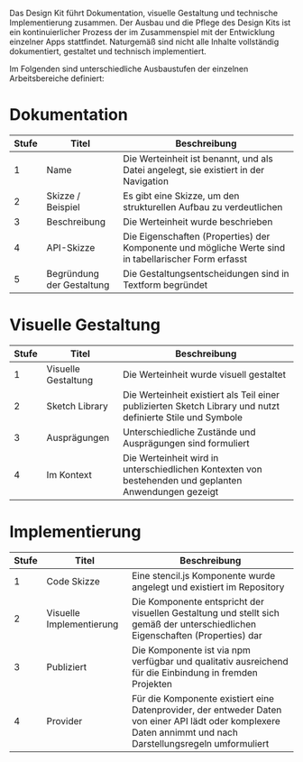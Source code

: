 Das Design Kit führt Dokumentation, visuelle Gestaltung und technische Implementierung zusammen. Der Ausbau und die Pflege des Design Kits ist ein kontinuierlicher Prozess der im Zusammenspiel mit der Entwicklung einzelner Apps stattfindet. Naturgemäß sind nicht alle Inhalte vollständig dokumentiert, gestaltet und technisch implementiert.

Im Folgenden sind unterschiedliche Ausbaustufen der einzelnen Arbeitsbereiche definiert:


# Dokumentation

Stufe|Titel|Beschreibung
---|---|---
1 | Name | Die Werteinheit ist benannt, und als Datei angelegt, sie existiert in der Navigation
2 | Skizze / Beispiel         | Es gibt eine Skizze, um den strukturellen Aufbau zu verdeutlichen     
3 | Beschreibung              | Die Werteinheit wurde beschrieben                                     
4 | API-Skizze                | Die Eigenschaften (Properties) der Komponente und mögliche Werte sind in tabellarischer Form erfasst
5 | Begründung der Gestaltung | Die Gestaltungsentscheidungen sind in Textform begründet

# Visuelle Gestaltung

Stufe|Titel|Beschreibung
---|---|---
1 | Visuelle Gestaltung | Die Werteinheit wurde visuell gestaltet
| 2 | Sketch Library      | Die Werteinheit existiert als Teil einer publizierten Sketch Library und nutzt definierte Stile und Symbole
| 3 | Ausprägungen        | Unterschiedliche Zustände und Ausprägungen sind formuliert
| 4 | Im Kontext          | Die Werteinheit wird in unterschiedlichen Kontexten von bestehenden und geplanten Anwendungen gezeigt

# Implementierung

Stufe|Titel|Beschreibung
---|---|---
1 | Code Skizze              | Eine stencil.js Komponente wurde angelegt und existiert im Repository
2 | Visuelle Implementierung | Die Komponente entspricht der visuellen Gestaltung und stellt sich gemäß der unterschiedlichen Eigenschaften (Properties) dar
3 | Publiziert               | Die Komponente ist via npm verfügbar und qualitativ ausreichend für die Einbindung in fremden Projekten
4 | Provider                 | Für die Komponente existiert eine Datenprovider, der entweder Daten von einer API lädt oder komplexere Daten annimmt und nach Darstellungsregeln umformuliert

